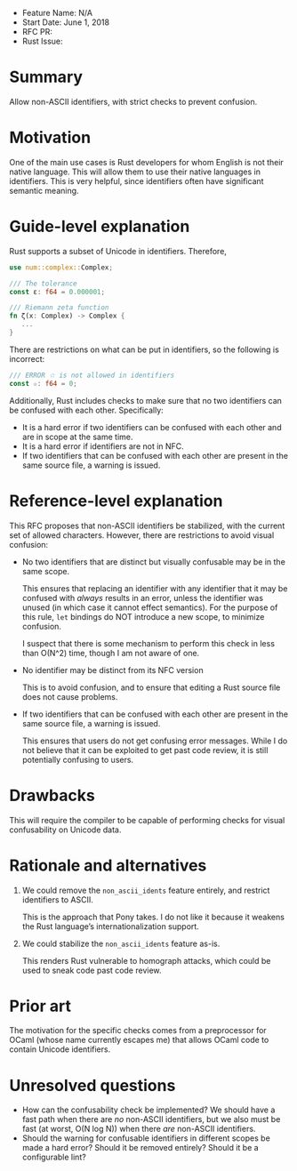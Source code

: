 - Feature Name: N/A
- Start Date: June 1, 2018
- RFC PR:
- Rust Issue:
# Summary
[summary]: #summary

Allow non-ASCII identifiers, with strict checks to prevent confusion.

# Motivation
[motivation]: #motivation

One of the main use cases is Rust developers for whom English is not their native language.  This will allow them to use their native languages in identifiers.  This is very helpful, since identifiers often have significant semantic meaning.

# Guide-level explanation
[guide-level-explanation]: #guide-level-explanation

Rust supports a subset of Unicode in identifiers.  Therefore,

```rust
use num::complex::Complex;

/// The tolerance
const ε: f64 = 0.000001;

/// Riemann zeta function
fn ζ(x: Complex) -> Complex {
   ...
}
```

There are restrictions on what can be put in identifiers, so the following is incorrect:

```rust
/// ERROR ☆ is not allowed in identifiers
const ☆: f64 = 0;
```

Additionally, Rust includes checks to make sure that no two identifiers can be confused with each other.  Specifically:

* It is a hard error if two identifiers can be confused with each other and are in scope at the same time.
* It is a hard error if identifiers are not in NFC.
* If two identifiers that can be confused with each other are present in the same source file, a warning is issued.

# Reference-level explanation
[reference-level-explanation]: #reference-level-explanation

This RFC proposes that non-ASCII identifiers be stabilized, with the current set of allowed characters.  However, there are restrictions to avoid visual confusion:

* No two identifiers that are distinct but visually confusable may be in the same scope.

    This ensures that replacing an identifier with any identifier that it may be confused with *always* results in an error, unless the identifier was unused (in which case it cannot effect semantics).  For the purpose of this rule, `let` bindings do NOT introduce a new scope, to minimize confusion.

    I suspect that there is some mechanism to perform this check in less than O(N^2) time, though I am not aware of one.

* No identifier may be distinct from its NFC version

    This is to avoid confusion, and to ensure that editing a Rust source file does not cause problems.

* If two identifiers that can be confused with each other are present in the same source file, a warning is issued.

    This ensures that users do not get confusing error messages.  While I do not believe that it can be exploited to get past code review, it is still potentially confusing to users.

# Drawbacks
[drawbacks]: #drawbacks

This will require the compiler to be capable of performing checks for visual confusability on Unicode data.

# Rationale and alternatives
[alternatives]: #alternatives

1. We could remove the `non_ascii_idents` feature entirely, and restrict identifiers to ASCII.

    This is the approach that Pony takes.  I do not like it because it weakens the Rust language’s internationalization support.

2. We could stabilize the `non_ascii_idents` feature as-is.

    This renders Rust vulnerable to homograph attacks, which could be used to sneak code past code review.

# Prior art
[prior-art]: #prior-art

The motivation for the specific checks comes from a preprocessor for OCaml (whose name currently escapes me) that allows OCaml code to contain Unicode identifiers.

# Unresolved questions
[unresolved]: #unresolved-questions

- How can the confusability check be implemented?  We should have a fast path when there are *no* non-ASCII identifiers, but we also must be fast (at worst, O(N log N)) when there *are* non-ASCII identifiers.
- Should the warning for confusable identifiers in different scopes be made a hard error?  Should it be removed entirely?  Should it be a configurable lint?
